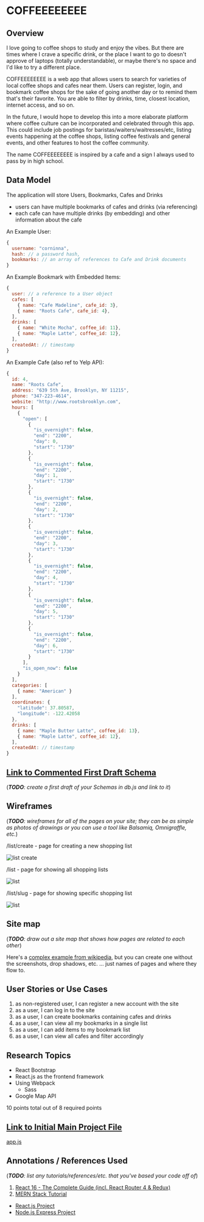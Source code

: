 # COFFEEEEEEEE

## Overview

I love going to coffee shops to study and enjoy the vibes. But there are times where I crave a specific drink, or the place I want to go to doesn't approve of laptops (totally understandable), or maybe there's no space and I'd like to try a different place.

COFFEEEEEEEE is a web app that allows users to search for varieties of local coffee shops and cafes near them. Users can register, login, and bookmark coffee shops for the sake of going another day or to remind them that's their favorite. You are able to filter by drinks, time, closest location, internet access, and so on.

In the future, I would hope to develop this into a more elaborate platform where coffee culture can be incorporated and celebrated through this app. This could include job postings for baristas/waiters/waitresses/etc, listing events happening at the coffee shops, listing coffee festivals and general events, and other features to host the coffee community.

The name COFFEEEEEEEE is inspired by a cafe and a sign I always used to pass by in high school. 

## Data Model

The application will store Users, Bookmarks, Cafes and Drinks

* users can have multiple bookmarks of cafes and drinks (via referencing)
* each cafe can have multiple drinks (by embedding) and other information about the cafe

An Example User:

```javascript
{
  username: "corninna",
  hash: // a password hash,
  bookmarks: // an array of references to Cafe and Drink documents
}
```

An Example Bookmark with Embedded Items:

```javascript
{
  user: // a reference to a User object
  cafes: [
    { name: "Cafe Madeline", cafe_id: 3},
    { name: "Roots Cafe", cafe_id: 4},
  ],
  drinks: [
    { name: "White Mocha", coffee_id: 11},
    { name: "Maple Latte", coffee_id: 12},
  ],
  createdAt: // timestamp
}
```

An Example Cafe (also ref to Yelp API):

```javascript
{
  id: 4,
  name: "Roots Cafe",
  address: "639 5th Ave, Brooklyn, NY 11215",
  phone: "347-223-4614",
  website: "http://www.rootsbrooklyn.com",
  hours: [
    {
      "open": [
        {
          "is_overnight": false,
          "end": "2200",
          "day": 0,
          "start": "1730"
        },
        {
          "is_overnight": false,
          "end": "2200",
          "day": 1,
          "start": "1730"
        },
        {
          "is_overnight": false,
          "end": "2200",
          "day": 2,
          "start": "1730"
        },
        {
          "is_overnight": false,
          "end": "2200",
          "day": 3,
          "start": "1730"
        },
        {
          "is_overnight": false,
          "end": "2200",
          "day": 4,
          "start": "1730"
        },
        {
          "is_overnight": false,
          "end": "2200",
          "day": 5,
          "start": "1730"
        },
        {
          "is_overnight": false,
          "end": "2200",
          "day": 6,
          "start": "1730"
        }
      ],
      "is_open_now": false
    }
  ],
  categories: [
    { name: "American" }
  ],
  coordinates: {
    "latitude": 37.80587,
    "longitude": -122.42058
  },
  drinks: [
    { name: "Maple Butter Latte", coffee_id: 13},
    { name: "Maple Latte", coffee_id: 12},
  ],
  createdAt: // timestamp
}
```


## [Link to Commented First Draft Schema](db.js) 

(___TODO__: create a first draft of your Schemas in db.js and link to it_)

## Wireframes

(___TODO__: wireframes for all of the pages on your site; they can be as simple as photos of drawings or you can use a tool like Balsamiq, Omnigraffle, etc._)

/list/create - page for creating a new shopping list

![list create](documentation/list-create.png)

/list - page for showing all shopping lists

![list](documentation/list.png)

/list/slug - page for showing specific shopping list

![list](documentation/list-slug.png)

## Site map

(___TODO__: draw out a site map that shows how pages are related to each other_)

Here's a [complex example from wikipedia](https://upload.wikimedia.org/wikipedia/commons/2/20/Sitemap_google.jpg), but you can create one without the screenshots, drop shadows, etc. ... just names of pages and where they flow to.

## User Stories or Use Cases

1. as non-registered user, I can register a new account with the site
2. as a user, I can log in to the site
3. as a user, I can create bookmarks containing cafes and drinks
4. as a user, I can view all my bookmarks in a single list
5. as a user, I can add items to my bookmark list
6. as a user, I can view all cafes and filter accordingly

## Research Topics

* React Bootstrap
* React.js as the frontend framework
* Using Webpack 
    * Sass 
* Google Map API

10 points total out of 8 required points

## [Link to Initial Main Project File](app.js) 

[app.js](https://github.com/nyu-csci-ua-0480-001-003-fall-2018/cyong813-final-project/src/app.js)

## Annotations / References Used

(___TODO__: list any tutorials/references/etc. that you've based your code off of_)

1. [React 16 - The Complete Guide (incl. React Router 4 & Redux)](https://www.udemy.com/react-the-complete-guide-incl-redux/) 
2. [MERN Stack Tutorial](https://appdividend.com/2017/06/28/mern-stack-tutorial/) 
  - [React.js Project](https://github.com/KrunalLathiya/reactfrontend)
  - [Node.js Express Project](https://github.com/KrunalLathiya/expressbackend)
  
